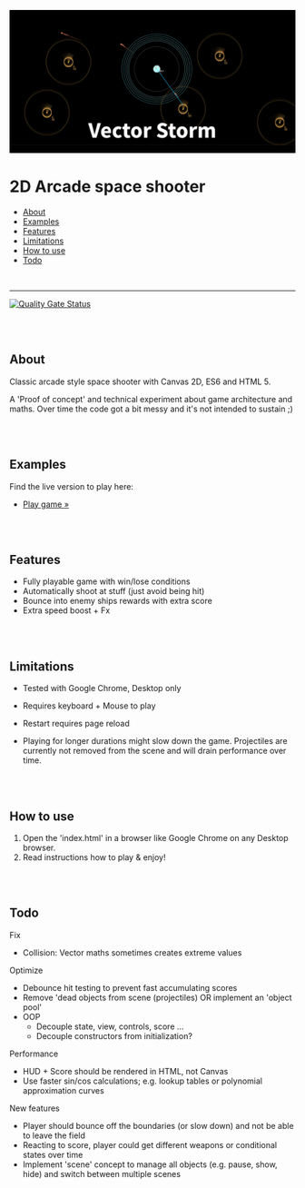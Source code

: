 [![Vector-Storm](teaser.png)](https://christianoellers.github.io/Vector-Storm)

# 2D Arcade space shooter

- [About](#about)
- [Examples](#examples)
- [Features](#features)
- [Limitations](#limitations)
- [How to use](#how-to-use)
- [Todo](#todo)

<br>

---

[![Quality Gate Status](https://sonarcloud.io/api/project_badges/measure?project=ChristianOellers_Vector-Storm&metric=alert_status)](https://sonarcloud.io/dashboard?id=ChristianOellers_Vector-Storm)

<br><br>

## About

Classic arcade style space shooter with Canvas 2D, ES6 and HTML 5.

A 'Proof of concept' and technical experiment about game architecture and maths.
Over time the code got a bit messy and it's not intended to sustain ;)

<br><br>

## Examples

Find the live version to play here:

- [Play game »](https://christianoellers.github.io/Vector-Storm)

<br><br>

## Features

- Fully playable game with win/lose conditions
- Automatically shoot at stuff (just avoid being hit)
- Bounce into enemy ships rewards with extra score
- Extra speed boost + Fx

<br><br>

## Limitations

- Tested with Google Chrome, Desktop only
- Requires keyboard + Mouse to play
- Restart requires page reload

- Playing for longer durations might slow down the game. Projectiles are currently not removed from the scene and will drain performance over time.

<br><br>

## How to use

1. Open the 'index.html' in a browser like Google Chrome on any Desktop browser.
2. Read instructions how to play & enjoy!

<br><br>

## Todo

Fix

- Collision: Vector maths sometimes creates extreme values

Optimize

- Debounce hit testing to prevent fast accumulating scores
- Remove 'dead objects from scene (projectiles) OR implement an 'object pool'
- OOP
  - Decouple state, view, controls, score ...
  - Decouple constructors from initialization?

Performance

- HUD + Score should be rendered in HTML, not Canvas
- Use faster sin/cos calculations; e.g. lookup tables or polynomial approximation curves

New features

- Player should bounce off the boundaries (or slow down) and not be able to leave the field
- Reacting to score, player could get different weapons or conditional states over time
- Implement 'scene' concept to manage all objects (e.g. pause, show, hide) and switch between multiple scenes
